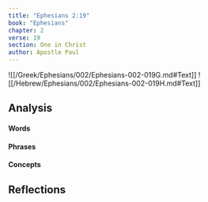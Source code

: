 ```yaml
---
title: "Ephesians 2:19"
book: "Ephesians"
chapter: 2
verse: 19
section: One in Christ
author: Apostle Paul
---
```

![[/Greek/Ephesians/002/Ephesians-002-019G.md#Text]]
![[/Hebrew/Ephesians/002/Ephesians-002-019H.md#Text]]

## Analysis

#### Words

#### Phrases

#### Concepts

## Reflections
